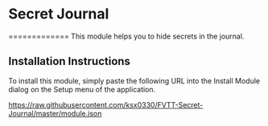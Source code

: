 # Secret Journal
=============
This module helps you to hide secrets in the journal.

Installation Instructions
-------------
To install this module, simply paste the following URL into the Install Module
dialog on the Setup menu of the application.

https://raw.githubusercontent.com/ksx0330/FVTT-Secret-Journal/master/module.json
